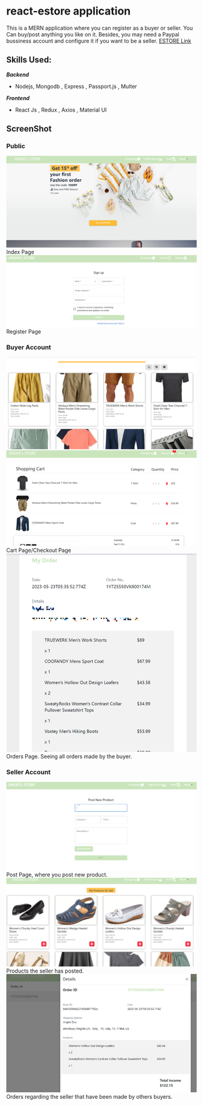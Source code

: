 # react-estore application
This is a MERN application where you can register as a buyer or seller. You Can buy/post anything you like on it. Besides, you may need a Paypal bussiness account and configure it if you want to be a seller.
[ESTORE Link](http://zjjkee.info)

## Skills Used:
   ***Backend***
   
 - Nodejs,  Mongodb
  , Express
  , Passport.js
  , Multer
  
 ***Frontend***
 
 - React Js
 , Redux
 , Axios
 , Material UI
 
## ScreenShot
### Public

<img src="screen/index.png">
Index Page

<img src="screen/signup.png">
Register Page


### Buyer Account
<img src="screen/productspage.png">
<img src="screen/mycartpage.png">
Cart Page/Checkout Page

<img src="screen/orderpage.png">
Orders Page. Seeing all orders made by the buyer. 

### Seller Account
<img src="screen/post.png">
Post Page, where you post new product.

<img src="screen/myproductpage.png">
Products the seller has posted.

<img src="screen/transactionpage.png">
Orders regarding the seller that have been made by others buyers.

